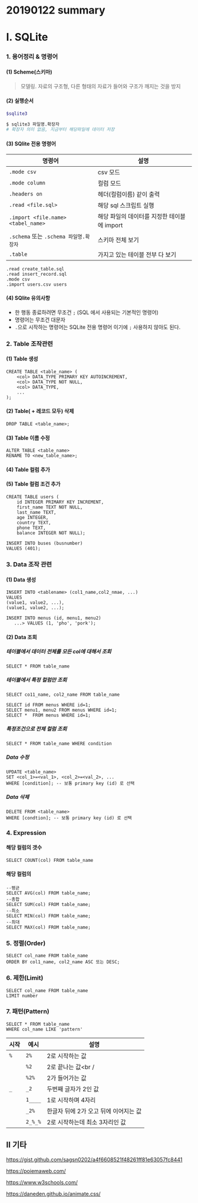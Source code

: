 # 20190122 summary

# Ⅰ. SQLite

### 1. 용어정리 & 명령어

#### (1) Scheme(스키마)

> 모델링. 자료의 구조형, 다른 형태의 자료가 들어와 구조가 깨지는 것을 방지 

#### (2) 실행순서

```bash
$sqlite3
```

```bash
$ sqlite3 파일명.확장자
# 확장자 의미 없음, 지금부터 해당파일에 데이터 저장
```



#### (3) SQlite 전용 명령어 

| 명령어                                  | 설명                                        |
| --------------------------------------- | ------------------------------------------- |
| `.mode csv`                             | csv 모드                                    |
| `.mode column`                          | 컬럼 모드                                   |
| `.headers on`                           | 헤더(컬럼이름) 같이 출력                    |
| `.read <file.sql>`                      | 해당 sql 스크립트 실행                      |
| `.import <file.name> <tabel_name>`      | 해당 파일의 데이터를 지정한 테이블에 import |
| `.schema`  또는 `.schema 파일명.확장자` | 스키마 전체 보기                            |
| `.table`                                | 가지고 있는 테이블 전부 다 보기             |

```sqlite
.read create_table.sql	
.read insert_record.sql
.mode csv
.import users.csv users
```





#### (4) SQlite 유의사항

* 한 행동 종료하려면 무조건 `;` (SQL 에서 사용되는 기본적인 명령어)
* 명령어는 무조건 대문자
* `.`으로 시작하는 명령어는 SQLite 전용 명령어 이기에 `;` 사용하지 않아도 된다. 



### 2. Table 조작관련

#### (1) Table 생성

```sqlite
CREATE TABLE <table_name> (
	<col> DATA_TYPE PRIMARY KEY AUTOINCREMENT,
    <col> DATA_TYPE NOT NULL,
    <col> DATA_TYPE,
    ...
);
```

#### (2) Table( + 레코드 모두) 삭제

```sqlite
DROP TABLE <table_name>;
```

#### (3) Table 이름 수정

```sqlite
ALTER TABLE <table_name>
RENAME TO <new_table_name>;
```

#### (4) Table 컬럼 추가



#### (5) Table 컬럼 조건 추가

```sqlite
CREATE TABLE users (
    id INTEGER PRIMARY KEY INCREMENT,
    first_name TEXT NOT NULL,
    last_name TEXT,
    age INTEGER,
    country TEXT,
    phone TEXT,
    balance INTEGER NOT NULL);
```

```sqlite
INSERT INTO buses (busnumber)
VALUES (401);
```



### 3. Data 조작 관련

#### (1) Data 생성

```sqlite
INSERT INTO <tablename> (col1_name,col2_nmae, ...)
VALUES
(value1, value2, ...),
(value1, value2, ...);
```

```sqlite
INSERT INTO menus (id, menu1, menu2)
   ...> VALUES (1, 'pho', 'pork');
```



#### (2) Data 조회

##### 테이블에서 데이터 전체를 모든 col에 대해서 조회

```sqlite
SELECT * FROM table_name
```

##### 테이블에서 특정 컬럼만 조회

```sqlite
SELECT co11_name, col2_name FROM table_name
```

```sqlite
SELECT id FROM menus WHERE id=1;
SELECT menu1, menu2 FROM menus WHERE id=1;
SELECT *  FROM menus WHERE id=1;  
```



##### 특정조건으로 전체 컬럼 조회

```sqlite
SELECT * FROM table_name WHERE condition
```

##### Data 수정

```sqlite
UPDATE <table_name>
SET <col_1>=<val_1>, <col_2>=<val_2>, ...
WHERE [condition]; -- 보통 primary key (id) 로 선택
```

##### Data 삭제

```sqlite
DELETE FROM <table_name>
WHERE [condtion]; -- 보통 primary key (id) 로 선택
```



### 4. Expression

#### 해당 컬럼의 갯수

```sqlite
SELECT COUNT(col) FROM table_name
```

#### 해당 컬럼의

```sqlite
--평균
SELECT AVG(col) FROM table_name;
--총합
SELECT SUM(col) FROM table_name;
--최소
SELECT MIN(col) FROM table_name;
--최대
SELECT MAX(col) FROM table_name;
```

### 5. 정렬(Order)

```sqlite
SELECT col_name FROM table_name
ORDER BY col1_name, col2_name ASC 또는 DESC;
```

### 6. 제한(Limit)

```sqlite
SELECT col_name FROM table_name
LIMIT number
```

### 7. 패턴(Pattern)

```sqlite
SELECT * FROM table_name
WHERE col_name LIKE 'pattern'
```

| 시작 | 예시    | 설명                                  |
| ---- | ------- | ------------------------------------- |
| `%`  | `2%`    | 2로 시작하는 값                       |
|      | `%2`    | 2로 끝나는 값<br /                    |
|      | `%2%`   | 2가 들어가는 값                       |
| `_`  | `_2`    | 두번째 글자가 2인 값                  |
|      | `1____` | 1로 시작하며 4자리                    |
|      | `_2%`   | 한글자 뒤에 2가 오고 뒤에 이어지는 값 |
|      | `2_%_%` | 2로 시작하는데 최소 3자리인 값        |







## Ⅱ 기타

https://gist.github.com/sagsn0202/a4f6608521f48261ff81e63057fc8441

https://poiemaweb.com/

https://www.w3schools.com/

https://daneden.github.io/animate.css/
